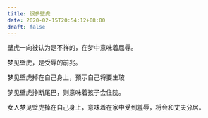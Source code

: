 ```yaml
---
title: 很多壁虎
date: 2020-02-15T20:54:12+08:00
draft: false
---
```


壁虎一向被认为是不祥的，在梦中意味着屈辱。



梦见壁虎，是受辱的前兆。



梦见壁虎掉在自己身上，预示自己将要生玻


梦见壁虎挣断尾巴，则意味着孩子会住院。



女人梦见壁虎掉在自己身上，意味着在家中受到羞辱，将会和丈夫分居。

